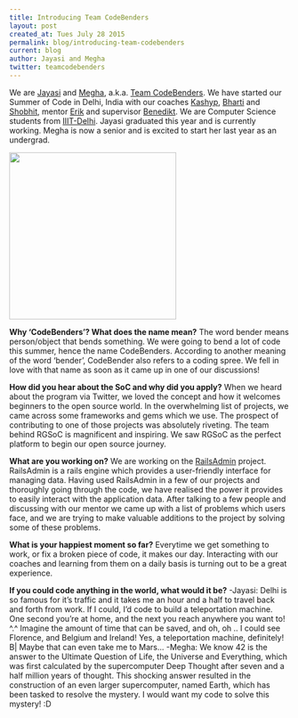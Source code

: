 ```yaml
---
title: Introducing Team CodeBenders
layout: post
created_at: Tues July 28 2015
permalink: blog/introducing-team-codebenders
current: blog
author: Jayasi and Megha
twitter: teamcodebenders
---
```


We are [Jayasi](https://teams.railsgirlssummerofcode.org/users/469) and [Megha](https://teams.railsgirlssummerofcode.org/users/26), a.k.a. [Team CodeBenders](https://teams.railsgirlssummerofcode.org/teams/54). We have started our Summer of Code in Delhi, India with our coaches [Kashyp](https://teams.railsgirlssummerofcode.org/users/306), [Bharti](https://teams.railsgirlssummerofcode.org/users/144) and [Shobhit](https://teams.railsgirlssummerofcode.org/users/247), mentor [Erik](https://teams.railsgirlssummerofcode.org/users/111) and supervisor [Benedikt](https://teams.railsgirlssummerofcode.org/users/474).
We are Computer Science students from [IIIT-Delhi](http://www.iiitd.ac.in/). Jayasi graduated this year and is currently working. Megha is now a senior and is excited to start her last year as an undergrad.

<img src="https://cloud.githubusercontent.com/assets/4542290/8555038/45476826-250b-11e5-9f9a-67395098772c.jpg" align="middle" height="300">

**Why ‘CodeBenders’? What does the name mean?**
The word bender means person/object that bends something. We were going to bend a lot of code this summer, hence the name CodeBenders. According to another meaning of the word ‘bender’, CodeBender also refers to a coding spree. We fell in love with that name as soon as it came up in one of our discussions!

**How did you hear about the SoC and why did you apply?**
When we heard about the program via Twitter, we loved the concept and how it welcomes beginners to the open source world. In the overwhelming list of projects, we came across some frameworks and gems which we use. The prospect of contributing to one of those projects was absolutely riveting. The team behind RGSoC is magnificent and inspiring. We saw RGSoC as the perfect platform to begin our open source journey. 

**What are you working on?**
We are working on the [RailsAdmin](https://github.com/sferik/rails_admin) project. RailsAdmin is a rails engine which provides a user-friendly interface for managing data. Having used RailsAdmin in a few of our projects and thoroughly going through the code, we have realised the power it provides to easily interact with the application data. After talking to a few people and discussing with our mentor we came up with a list of problems which users face, and we are trying to make valuable additions to the project by solving some of these problems.

**What is your happiest moment so far?**
Everytime we get something to work, or fix a broken piece of code, it makes our day. Interacting with our coaches and learning from them on a daily basis is turning out to be a great experience. 

**If you could code anything in the world, what would it be?**
-Jayasi: Delhi is so famous for it’s traffic and it takes me an hour and a half to travel back and forth from work. If I could, I’d code to build a teleportation machine. One second you’re at home, and the next you reach anywhere you want to! ^.^ Imagine the amount of time that can be saved, and oh, oh .. I could see Florence, and Belgium and Ireland! Yes, a teleportation machine, definitely! B| Maybe that can even take me to Mars... 
-Megha: We know 42 is the answer to the Ultimate Question of Life, the Universe and Everything, which was first calculated by the supercomputer Deep Thought after seven and a half million years of thought. This shocking answer resulted in the construction of an even larger supercomputer, named Earth, which has been tasked to resolve the mystery. I would want my code to solve this mystery! :D
